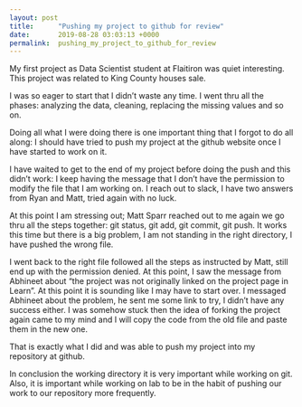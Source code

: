 ```yaml
---
layout: post
title:      "Pushing my project to github for review"
date:       2019-08-28 03:03:13 +0000
permalink:  pushing_my_project_to_github_for_review
---
```



My first project as Data Scientist student at Flaitiron was quiet interesting. This project was related to King County houses sale.

I was so eager to start that I didn’t waste any time. I went thru all the phases: analyzing the data, cleaning, replacing the missing values and so on. 

Doing all what I were doing there is one important thing that I forgot to do all along: I should have tried to push my project at the github website once I have started to work on it.

I have waited to get to the end of my project before doing the push and this didn’t work: I keep having the message that I don’t have the permission to modify the file that I am working on. I reach out to slack, I have two answers from Ryan and Matt, tried again with no luck.

At this point I am stressing out; Matt Sparr reached out to me again we go thru all the steps together: git status, git add, git commit, git push. It works this time but there is a big problem, I am not standing in the right directory, I have pushed the wrong file. 

I went back to the right file followed all the steps as instructed by Matt, still end up with the permission denied. At this point, I saw the message from Abhineet about “the project was not originally linked on the project page in Learn”. At this point it is sounding like I may have to start over. I messaged Abhineet about the problem, he sent me some link to try, I didn’t have any success either. I was somehow stuck then the idea of forking the project again came to my mind and I will copy the code from the old file and paste them in the new one.

That is exactly what I did and was able to push my project into my repository at github. 

In conclusion the working directory it is very important while working on git. Also, it is important while working on lab to be in the habit of pushing our work to our repository more frequently.

